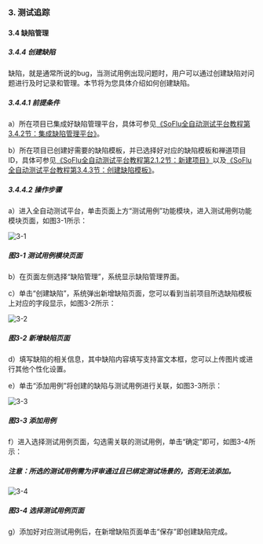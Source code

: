 ### 3. 测试追踪

#### 3.4 缺陷管理

##### 3.4.4 创建缺陷

缺陷，就是通常所说的bug，当测试用例出现问题时，用户可以通过创建缺陷对问题进行及时记录和管理。本节将为您具体介绍如何创建缺陷。

##### 3.4.4.1 前提条件

a）所在项目已集成好缺陷管理平台，具体可参见[《SoFlu全自动测试平台教程第3.4.2节：集成缺陷管理平台》](https://gitee.com/feisuanyz/SoFlu-adp/blob/master/SoFlu%E5%85%A8%E8%87%AA%E5%8A%A8%E6%B5%8B%E8%AF%95%E5%B9%B3%E5%8F%B0%E6%95%99%E7%A8%8B/3.%20%E6%B5%8B%E8%AF%95%E8%BF%BD%E8%B8%AA/4.%20%E7%BC%BA%E9%99%B7%E7%AE%A1%E7%90%86/1.%20%E9%9B%86%E6%88%90%E7%BC%BA%E9%99%B7%E7%AE%A1%E7%90%86%E5%B9%B3%E5%8F%B0.md)。

b）所在项目已创建好需要的缺陷模板，并已选择好对应的缺陷模板和禅道项目ID，具体可参见[《SoFlu全自动测试平台教程第2.1.2节：新建项目》](https://gitee.com/feisuanyz/SoFlu-adp/blob/master/SoFlu%E5%85%A8%E8%87%AA%E5%8A%A8%E6%B5%8B%E8%AF%95%E5%B9%B3%E5%8F%B0%E6%95%99%E7%A8%8B/2.%20%E9%A1%B9%E7%9B%AE%E7%AE%A1%E7%90%86/1.%20%E9%A1%B9%E7%9B%AE%E7%AE%A1%E7%90%86/1.%20%E6%96%B0%E5%BB%BA%E9%A1%B9%E7%9B%AE.md)以及[《SoFlu全自动测试平台教程第3.4.3节：创建缺陷模板》](https://gitee.com/feisuanyz/SoFlu-adp/blob/master/SoFlu%E5%85%A8%E8%87%AA%E5%8A%A8%E6%B5%8B%E8%AF%95%E5%B9%B3%E5%8F%B0%E6%95%99%E7%A8%8B/3.%20%E6%B5%8B%E8%AF%95%E8%BF%BD%E8%B8%AA/4.%20%E7%BC%BA%E9%99%B7%E7%AE%A1%E7%90%86/2.%20%E5%88%9B%E5%BB%BA%E7%BC%BA%E9%99%B7%E6%A8%A1%E6%9D%BF.md)。

##### 3.4.4.2 操作步骤

a）进入全自动测试平台，单击页面上方“测试用例”功能模块，进入测试用例功能模块页面，如图3-1所示：

![3-1](https://www.feisuanyz.com/fstest/cszz/bugmanage/bug_4_1.png)

##### 图3-1 测试用例模块页面

b）在页面左侧选择“缺陷管理”，系统显示缺陷管理界面。

c）单击“创建缺陷”，系统弹出新增缺陷页面，您可以看到当前项目所选缺陷模板上对应的字段显示，如图3-2所示：

![3-2](https://www.feisuanyz.com/fstest/cszz/bugmanage/bug_4_2(1).png)

##### 图3-2 新增缺陷页面

d）填写缺陷的相关信息，其中缺陷内容填写支持富文本框，您可以上传图片或进行其他个性化设置。

e）单击“添加用例”将创建的缺陷与测试用例进行关联，如图3-3所示：

![3-3](https://www.feisuanyz.com/fstest/cszz/bugmanage/bug_4_3(1).png)

##### 图3-3 添加用例

f）进入选择测试用例页面，勾选需关联的测试用例，单击“确定”即可，如图3-4所示：

##### 注意：所选的测试用例需为评审通过且已绑定测试场景的，否则无法添加。

![3-4](https://www.feisuanyz.com/fstest/cszz/bugmanage/bug_4_4.png)

##### 图3-4 选择测试用例页面

g）添加好对应测试用例后，在新增缺陷页面单击“保存”即创建缺陷完成。
